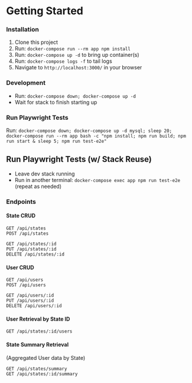 # Getting Started

### Installation

1. Clone this project
1. Run: `docker-compose run --rm app npm install`
1. Run: `docker-compose up -d` to bring up container(s)
1. Run: `docker-compose logs -f` to tail logs
1. Navigate to `http://localhost:3000/` in your browser

### Development

- Run: `docker-compose down; docker-compose up -d`
- Wait for stack to finish starting up

### Run Playwright Tests

Run: `docker-compose down; docker-compose up -d mysql; sleep 20; docker-compose run --rm app bash -c "npm install; npm run build; npm run start & sleep 5; npm run test-e2e"`

## Run Playwright Tests (w/ Stack Reuse)

- Leave dev stack running
- Run in another terminal: `docker-compose exec app npm run test-e2e` (repeat as needed)

### Endpoints

#### State CRUD

```
GET /api/states
POST /api/states

GET /api/states/:id
PUT /api/states/:id
DELETE /api/states/:id
```

#### User CRUD

```
GET /api/users
POST /api/users

GET /api/users/:id
PUT /api/users/:id
DELETE /api/users/:id
```

#### User Retrieval by State ID

```
GET /api/states/:id/users
```

#### State Summary Retrieval

(Aggregated User data by State)

```
GET /api/states/summary
GET /api/states/:id/summary
```
